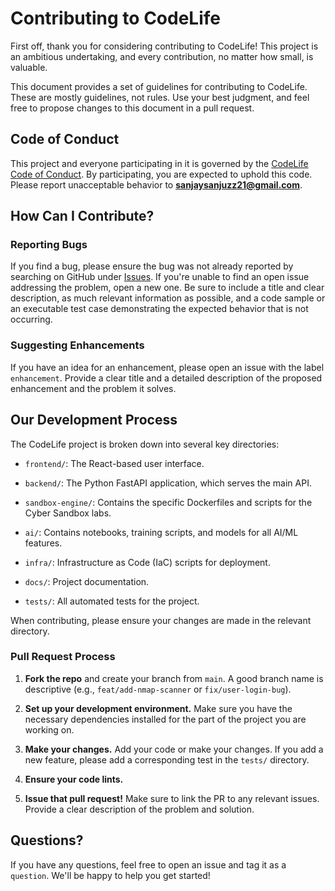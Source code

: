# Contributing to CodeLife

First off, thank you for considering contributing to CodeLife! This project is an ambitious undertaking, and every contribution, no matter how small, is valuable.

This document provides a set of guidelines for contributing to CodeLife. These are mostly guidelines, not rules. Use your best judgment, and feel free to propose changes to this document in a pull request.

## Code of Conduct

This project and everyone participating in it is governed by the [CodeLife Code of Conduct](https://www.google.com/search?q=docs/CODE_OF_CONDUCT.md "null"). By participating, you are expected to uphold this code. Please report unacceptable behavior to **sanjaysanjuzz21@gmail.com**.

## How Can I Contribute?

### Reporting Bugs

If you find a bug, please ensure the bug was not already reported by searching on GitHub under [Issues](https://www.google.com/search?q=https://github.com/YOUR_USERNAME/CodeLife/issues "null"). If you're unable to find an open issue addressing the problem, open a new one. Be sure to include a title and clear description, as much relevant information as possible, and a code sample or an executable test case demonstrating the expected behavior that is not occurring.

### Suggesting Enhancements

If you have an idea for an enhancement, please open an issue with the label `enhancement`. Provide a clear title and a detailed description of the proposed enhancement and the problem it solves.

## Our Development Process

The CodeLife project is broken down into several key directories:

-   `frontend/`: The React-based user interface.
    
-   `backend/`: The Python FastAPI application, which serves the main API.
    
-   `sandbox-engine/`: Contains the specific Dockerfiles and scripts for the Cyber Sandbox labs.
    
-   `ai/`: Contains notebooks, training scripts, and models for all AI/ML features.
    
-   `infra/`: Infrastructure as Code (IaC) scripts for deployment.
    
-   `docs/`: Project documentation.
    
-   `tests/`: All automated tests for the project.
    

When contributing, please ensure your changes are made in the relevant directory.

### Pull Request Process

1.  **Fork the repo** and create your branch from `main`. A good branch name is descriptive (e.g., `feat/add-nmap-scanner` or `fix/user-login-bug`).
    
2.  **Set up your development environment.** Make sure you have the necessary dependencies installed for the part of the project you are working on.
    
3.  **Make your changes.** Add your code or make your changes. If you add a new feature, please add a corresponding test in the `tests/` directory.
    
4.  **Ensure your code lints.**
    
5.  **Issue that pull request!** Make sure to link the PR to any relevant issues. Provide a clear description of the problem and solution.
    

## Questions?

If you have any questions, feel free to open an issue and tag it as a `question`. We'll be happy to help you get started!
